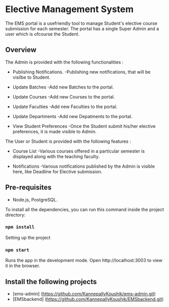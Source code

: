 # Elective Management System
The EMS portal is a usefriendly tool to manage Student's elective course submission for each semester. The portal has a single Super Admin and a user which is ofcourse the Student.

## Overview
The Admin is provided with the following functionalities :

* Publishing Notifications.
 -Publishing new notifications, that will be visilbe to Student.

* Update Batches
 -Add new Batches to the portal.

* Update Courses
 -Add new Courses to the portal.

* Update Faculties
 -Add new Faculties to the portal.

* Update Departments
 -Add new Depatments to the portal.

* View Student Preferences
 -Once the Student submit his/her elective preferences, it is made visible to Admin.

The User or Student is provided with the following features :

* Course List
 -Various courses offered in a particular semester is displayed along with the teaching faculty.

* Notifications
 -Various notifications published by the Admin is visible here, like Deadline for Elective submission.

## Pre-requisites
* Node.js, PostgreSQL.

To install all the dependencies, you can run this command inside the project directory:
### `npm install`

Setting up the project
### `npm start`

Runs the app in the development mode.
Open http://localhost:3003 to view it in the browser.

## Install the following projects
* [ems-admin] (https://github.com/KannepallyKoushik/ems-admin.git)
* [EMSbackend] (https://github.com/KannepallyKoushik/EMSbackend.git)
